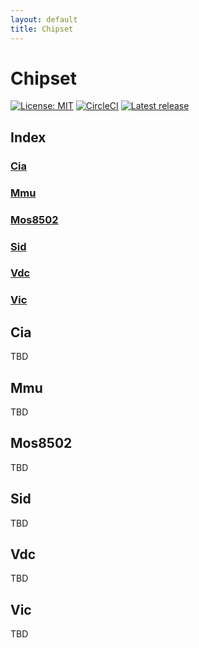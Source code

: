 ```yaml
---
layout: default
title: Chipset
---
```

# Chipset

[![License: MIT](https://img.shields.io/badge/License-MIT-yellow.svg)](https://opensource.org/licenses/MIT)
[![CircleCI](https://circleci.com/gh/c128lib/chipset/tree/master.svg?style=shield)](https://circleci.com/gh/c128lib/chipset/tree/master)
[![Latest release](https://img.shields.io/github/v/release/c128lib/chipset.svg)](https://github.com/c128lib/chipset/releases)

## Index

### [Cia](#Cia)
### [Mmu](#Mmu)
### [Mos8502](#Mos8502)
### [Sid](#Sid)
### [Vdc](#Vdc)
### [Vic](#Vic)

## Cia <a name="Cia"></a>

TBD

## Mmu <a name="Mmu"></a>

TBD

## Mos8502 <a name="Mos8502"></a>

TBD

## Sid <a name="Sid"></a>

TBD

## Vdc <a name="Vdc"></a>

TBD

## Vic <a name="Vic"></a>

TBD
